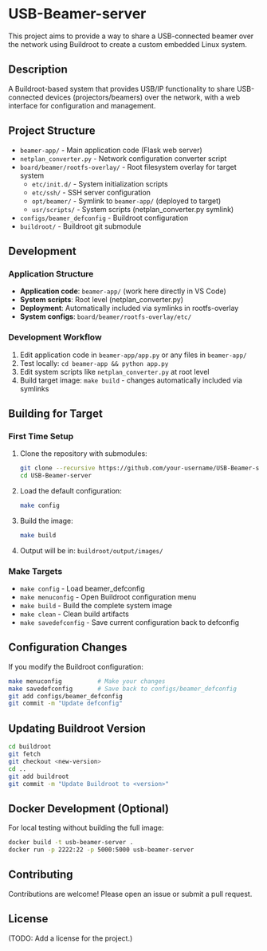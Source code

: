 # USB-Beamer-server

This project aims to provide a way to share a USB-connected beamer over the network using Buildroot to create a custom embedded Linux system.

## Description

A Buildroot-based system that provides USB/IP functionality to share USB-connected devices (projectors/beamers) over the network, with a web interface for configuration and management.

## Project Structure

- `beamer-app/` - Main application code (Flask web server)
- `netplan_converter.py` - Network configuration converter script
- `board/beamer/rootfs-overlay/` - Root filesystem overlay for target system
  - `etc/init.d/` - System initialization scripts
  - `etc/ssh/` - SSH server configuration
  - `opt/beamer/` - Symlink to `beamer-app/` (deployed to target)
  - `usr/scripts/` - System scripts (netplan_converter.py symlink)
- `configs/beamer_defconfig` - Buildroot configuration
- `buildroot/` - Buildroot git submodule

## Development

### Application Structure
- **Application code**: `beamer-app/` (work here directly in VS Code)
- **System scripts**: Root level (netplan_converter.py)
- **Deployment**: Automatically included via symlinks in rootfs-overlay
- **System configs**: `board/beamer/rootfs-overlay/etc/`

### Development Workflow

1. Edit application code in `beamer-app/app.py` or any files in `beamer-app/`
2. Test locally: `cd beamer-app && python app.py`
3. Edit system scripts like `netplan_converter.py` at root level
4. Build target image: `make build` - changes automatically included via symlinks

## Building for Target

### First Time Setup

1. Clone the repository with submodules:
   ```bash
   git clone --recursive https://github.com/your-username/USB-Beamer-server.git
   cd USB-Beamer-server
   ```

2. Load the default configuration:
   ```bash
   make config
   ```

3. Build the image:
   ```bash
   make build
   ```

4. Output will be in: `buildroot/output/images/`

### Make Targets

- `make config` - Load beamer_defconfig
- `make menuconfig` - Open Buildroot configuration menu
- `make build` - Build the complete system image
- `make clean` - Clean build artifacts
- `make savedefconfig` - Save current configuration back to defconfig

## Configuration Changes

If you modify the Buildroot configuration:

```bash
make menuconfig          # Make your changes
make savedefconfig       # Save back to configs/beamer_defconfig
git add configs/beamer_defconfig
git commit -m "Update defconfig"
```

## Updating Buildroot Version

```bash
cd buildroot
git fetch
git checkout <new-version>
cd ..
git add buildroot
git commit -m "Update Buildroot to <version>"
```

## Docker Development (Optional)

For local testing without building the full image:

```bash
docker build -t usb-beamer-server .
docker run -p 2222:22 -p 5000:5000 usb-beamer-server
```

## Contributing

Contributions are welcome! Please open an issue or submit a pull request.

## License

(TODO: Add a license for the project.) 